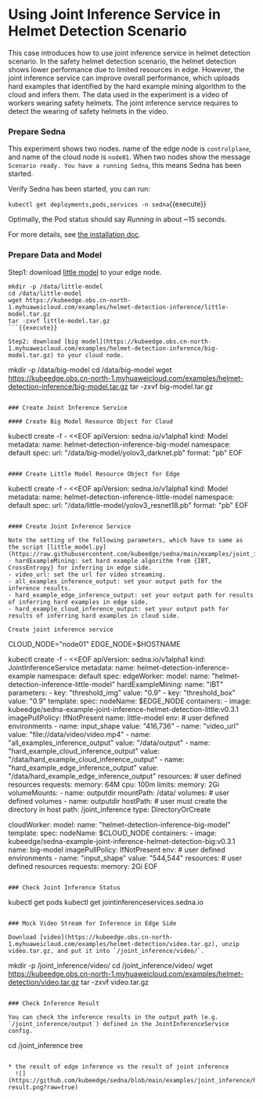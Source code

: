 # Using Joint Inference Service in Helmet Detection Scenario

This case introduces how to use joint inference service in helmet detection scenario.
In the safety helmet detection scenario, the helmet detection shows lower performance due to limited resources in edge.
However, the joint inference service can improve overall performance, which uploads hard examples that identified by the hard example mining algorithm to the cloud and infers them.
The data used in the experiment is a video of workers wearing safety helmets.
The joint inference service requires to detect the wearing of safety helmets in the video.

### Prepare Sedna

This experiment shows two nodes. name of the edge node is `controlplane`, and name of the cloud node is `node01`.
When two nodes show the message `Scenario ready. You have a running Sedna`, this means Sedna has been started.  

Verify Sedna has been started, you can run:

`kubectl get deployments,pods,services -n sedna`{{execute}}

Optimally, the Pod status should say _Running_ in about ~15 seconds.

For more details, see [the installation doc](https://github.com/kubeedge/sedna/blob/main/docs/setup/install.md).
### Prepare Data and Model

Step1: download [little model](https://kubeedge.obs.cn-north-1.myhuaweicloud.com/examples/helmet-detection-inference/little-model.tar.gz) to your edge node.

```
mkdir -p /data/little-model
cd /data/little-model
wget https://kubeedge.obs.cn-north-1.myhuaweicloud.com/examples/helmet-detection-inference/little-model.tar.gz
tar -zxvf little-model.tar.gz
```{{execute}}

Step2: download [big model](https://kubeedge.obs.cn-north-1.myhuaweicloud.com/examples/helmet-detection-inference/big-model.tar.gz) to your cloud node.

```
mkdir -p /data/big-model
cd /data/big-model
wget https://kubeedge.obs.cn-north-1.myhuaweicloud.com/examples/helmet-detection-inference/big-model.tar.gz
tar -zxvf big-model.tar.gz
```{{execute HOST2}}

### Create Joint Inference Service

#### Create Big Model Resource Object for Cloud

```
kubectl create -f - <<EOF
apiVersion: sedna.io/v1alpha1
kind:  Model
metadata:
  name: helmet-detection-inference-big-model
  namespace: default
spec:
  url: "/data/big-model/yolov3_darknet.pb"
  format: "pb"
EOF
```{{execute}}

#### Create Little Model Resource Object for Edge

```
kubectl create -f - <<EOF
apiVersion: sedna.io/v1alpha1
kind: Model
metadata:
  name: helmet-detection-inference-little-model
  namespace: default
spec:
  url: "/data/little-model/yolov3_resnet18.pb"
  format: "pb"
EOF
```{{execute}}

#### Create Joint Inference Service

Note the setting of the following parameters, which have to same as the script [little_model.py](https://raw.githubusercontent.com/kubeedge/sedna/main/examples/joint_inference/helmet_detection_inference/little_model/little_model.py):
- hardExampleMining: set hard example algorithm from {IBT, CrossEntropy} for inferring in edge side.
- video_url: set the url for video streaming.
- all_examples_inference_output: set your output path for the inference results.
- hard_example_edge_inference_output: set your output path for results of inferring hard examples in edge side.
- hard_example_cloud_inference_output: set your output path for results of inferring hard examples in cloud side.
  
Create joint inference service
```
CLOUD_NODE="node01"
EDGE_NODE=$HOSTNAME


kubectl create -f - <<EOF
apiVersion: sedna.io/v1alpha1
kind: JointInferenceService
metadata:
  name: helmet-detection-inference-example
  namespace: default
spec:
  edgeWorker:
    model:
      name: "helmet-detection-inference-little-model"
    hardExampleMining:
      name: "IBT"
      parameters:
        - key: "threshold_img"
          value: "0.9"
        - key: "threshold_box"
          value: "0.9"
    template:
      spec:
        nodeName: $EDGE_NODE
        containers:
        - image: kubeedge/sedna-example-joint-inference-helmet-detection-little:v0.3.1
          imagePullPolicy: IfNotPresent
          name:  little-model
          env:  # user defined environments
          - name: input_shape
            value: "416,736"
          - name: "video_url"
            value: "file://data/video/video.mp4"
          - name: "all_examples_inference_output"
            value: "/data/output"
          - name: "hard_example_cloud_inference_output"
            value: "/data/hard_example_cloud_inference_output"
          - name: "hard_example_edge_inference_output"
            value: "/data/hard_example_edge_inference_output"
          resources:  # user defined resources
            requests:
              memory: 64M
              cpu: 100m
            limits:
              memory: 2Gi
          volumeMounts:
            - name: outputdir
              mountPath: /data/
        volumes:   # user defined volumes
          - name: outputdir
            hostPath:
              # user must create the directory in host
              path: /joint_inference
              type: DirectoryOrCreate

  cloudWorker:
    model:
      name: "helmet-detection-inference-big-model"
    template:
      spec:
        nodeName: $CLOUD_NODE
        containers:
          - image: kubeedge/sedna-example-joint-inference-helmet-detection-big:v0.3.1
            name:  big-model
            imagePullPolicy: IfNotPresent
            env:  # user defined environments
              - name: "input_shape"
                value: "544,544"
            resources:  # user defined resources
              requests:
                memory: 2Gi
EOF
```{{execute}}

### Check Joint Inference Status

```
kubectl get pods
kubectl get jointinferenceservices.sedna.io
```{{execute}}

### Mock Video Stream for Inference in Edge Side

Download [video](https://kubeedge.obs.cn-north-1.myhuaweicloud.com/examples/helmet-detection/video.tar.gz), unzip video.tar.gz, and put it into `/joint_inference/video/`.

```
mkdir -p /joint_inference/video/
cd /joint_inference/video/
wget https://kubeedge.obs.cn-north-1.myhuaweicloud.com/examples/helmet-detection/video.tar.gz
tar -zxvf video.tar.gz
```{{execute}}

### Check Inference Result

You can check the inference results in the output path (e.g. `/joint_inference/output`) defined in the JointInferenceService config.
```
cd /joint_inference
tree
```{{execute}}

* the result of edge inference vs the result of joint inference
  ![](https://github.com/kubeedge/sedna/blob/main/examples/joint_inference/helmet_detection_inference/images/inference-result.png?raw=true)
